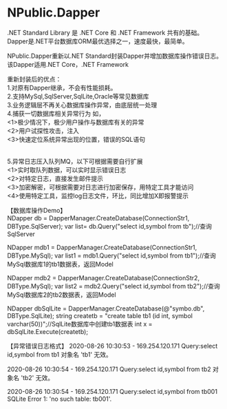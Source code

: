 # NPublic.Dapper
.NET Standard Library 是 .NET Core 和 .NET Framework 共有的基础。
Dapper是.NET平台数据库ORM最优选择之一，速度最快，最简单。

NPublic.Dapper重新以.NET Standard封装Dapper并增加数据库操作错误日志。该Dapper适用.NET Core，.NET Framework

重新封装后的优点：<br>
1.对原有Dapper继承，不会有性能损耗。<br>
2.支持MySql,SqlServer,SqlLite,Oracle等常见数据库<br>
3.业务逻辑层不再关心数据库操作异常，由底层统一处理<br>
4.捕获一切数据库相关异常行为 如，<br>
<1>极少情况下，极少用户操作与数据库有关的异常<br>
<2>用户试探性攻击，注入<br>
<3>快速定位系统异常出现的位置，错误的SQL语句<br><br>

5.异常日志压入队列MQ，以下可根据需要自行扩展<br>
<1>实时取队列数据，可以实时显示错误日志<br>
<2>对特定日志，直接发生邮件提示<br>
<3>加密解密，可根据需要对日志进行加密保存，用特定工具才能访问<br>
<4>使用特定工具，监控log日志文件，环比，同比增加X即报警提示<br>

【数据库操作Demo】<br>
NDapper db = DapperManager.CreateDatabase(ConnectionStr1, DBType.SqlServer);
var list= db.Query<KLine>("select id,symbol from tb");//查询SqlServer

NDapper mdb1 = DapperManager.CreateDatabase(ConnectionStr1, DBType.MySql);
var list1 = mdb1.Query<KLine>("select id,symbol from tb1");//查询MySql数据库1的tb1数据表，返回Model
            
NDapper mdb2 = DapperManager.CreateDatabase(ConnectionStr2, DBType.MySql);
var list2 = mdb2.Query<KLine>("select id,symbol from tb2");//查询MySql数据库2的tb2数据表，返回Model

NDapper dbSqlLite = DapperManager.CreateDatabase(@"symbo.db", DBType.SqlLite);
string createtb = "create table  tb1 (id int, symbol varchar(50))";//SqlLite数据库中创建tb1数据表
int x = dbSqlLite.Execute(createtb);


【异常错误日志格式】
2020-08-26 10:30:53 - 169.254.120.171
Query:select id,symbol from tb1
对象名 'tb1' 无效。

2020-08-26 10:30:54 - 169.254.120.171
Query:select id,symbol from tb2
对象名 'tb2' 无效。

2020-08-26 10:30:54 - 169.254.120.171
Query:select id,symbol from tb001
SQLite Error 1: 'no such table: tb001'.
